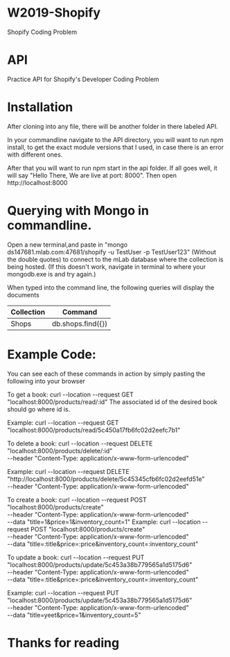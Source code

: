 # W2019-Shopify
Shopify Coding Problem

# API
Practice API for Shopify's Developer Coding Problem


# Installation 
After cloning into any file, there will be another folder in there labeled API. 

In your commandline navigate to the API directory, you will want to run npm install, to get the exact module versions that I used, in case there is an error with different ones.

After that you will want to run npm start in the api folder. If all goes well, it will say "Hello There, We are live at port: 8000". Then open http://localhost:8000

# Querying with Mongo in commandline. 

Open a new terminal,and paste in "mongo ds147681.mlab.com:47681/shopify -u TestUser -p TestUser123" (Without the double quotes) to connect to the mLab database where the collection is being hosted. (If this doesn't work, navigate in terminal to where your mongodb.exe is and try again.)

When typed into the command line, the following queries will display the documents

| Collection| Command | 
| ------------- | ------------- | 
| Shops | db.shops.find({}) | 
 


# Example Code:
You can see each of these commands in action by simply pasting the following into your browser 

To get a book: curl --location --request GET "localhost:8000/products/read/:id" 
The associated id of the desired book should go where id is. 

Example: curl --location --request GET "localhost:8000/products/read/5c450a17fb6fc02d2eefc7b1" 

To delete a book: curl --location --request DELETE "localhost:8000/products/delete/:id" \
  --header "Content-Type: application/x-www-form-urlencoded"

Example: curl --location --request DELETE "http://localhost:8000/products/delete/5c45345cfb6fc02d2eefd51e" \
  --header "Content-Type: application/x-www-form-urlencoded"
 

To create a book: curl --location --request POST "localhost:8000/products/create" \
  --header "Content-Type: application/x-www-form-urlencoded" \
  --data "title=1&price=1&inventory_count=1"
Example: curl --location --request POST "localhost:8000/products/create" \
  --header "Content-Type: application/x-www-form-urlencoded" \
  --data "title=:title&price=:price&inventory_count=:inventory_count"
 
To update a book: 
 curl --location --request PUT "localhost:8000/products/update/5c453a38b779565a1d5175d6" \
  --header "Content-Type: application/x-www-form-urlencoded" \
  --data "title=:title&price=:price&inventory_count=:inventory_count"
  
Example:  curl --location --request PUT "localhost:8000/products/update/5c453a38b779565a1d5175d6" \
  --header "Content-Type: application/x-www-form-urlencoded" \
  --data "title=yeet&price=1&inventory_count=5"



# Thanks for reading
